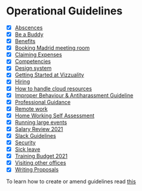 # Operational Guidelines

* [x] [Abscences](absences.md)
* [x] [Be a Buddy](be-a-buddy.md)
* [x] [Benefits](benefits.md)
* [x] [Booking Madrid meeting room](madrid-meeting-room.md)
* [x] [Claiming Expenses](claiming-expenses.md)
* [x] [Competencies](competencies.md)
* [x] [Design system](design-system.md)
* [x] [Getting Started at Vizzuality](how-to-get-started-at-vizzuality.md)
* [x] [Hiring](hiring.md)
* [x] [How to handle cloud resources](how-to-handle-cloud-resources.md)
* [x] [Improper Behaviour & Antiharassment Guideline](improper-behaviour-and-antiharassment-guideline.md)
* [x] [Professional Guidance](professional-guidance.md)
* [x] [Remote work](remote-work.md)
* [x] [Home Working  Self Assessment](https://github.com/tiagojsag/playbook/tree/f4258ec95e6f5fa44d80db7399fd1b1c38c76d16/guidelines/home-working-self-assessment.md)
* [x] [Running large events](how-to-run-big-events.md)
* [x] [Salary Review 2021](salary-review-2021.md) 
* [x] [Slack Guidelines](slack-guidelines.md)
* [x] [Security](security.md)
* [x] [Sick leave](sick-leave.md)
* [x] [Training Budget 2021](training-budget-2021.md)
* [x] [Visiting other offices](visiting-other-offices.md)
* [x] [Writing Proposals](writing-proposals.md)

To learn how to create or amend guidelines read [this](https://github.com/Vizzuality/playbook/blob/master/README.md)

